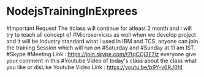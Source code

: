 # NodejsTrainingInExprees
#Important Request 
The #class will continue for atleast 2 month and i will try to teach all concept of #Microservices as well when we develop project and it will be Industry standard what i used in IBM and TCS.
anyone can join the training Session which will run on #Saturday and #Sunday at 11 am IST.
#Skype #Meeting Link : https://join.skype.com/t7tqCOj3E7iz
everyone give your comment in this #Youtube Video of today's class about the class what you like or disLike 
Youtube Video Link : https://youtu.be/b9Y-v6RJ0f4
